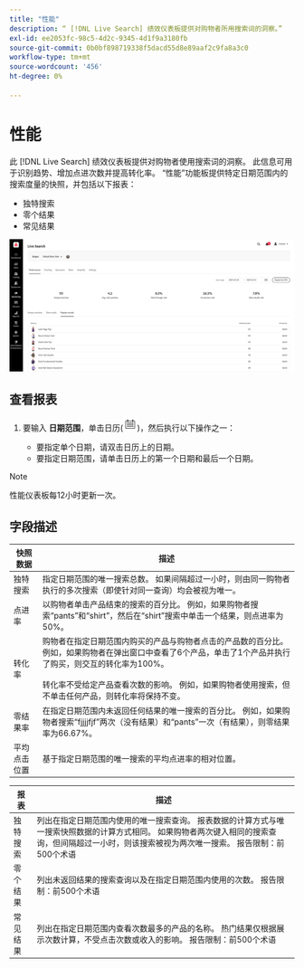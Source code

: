 ```yaml
---
title: "性能"
description: “ [!DNL Live Search] 绩效仪表板提供对购物者所用搜索词的洞察。”
exl-id: ee2053fc-98c5-4d2c-9345-4d1f9a3180fb
source-git-commit: 0b0bf898719338f5dacd55d8e89aaf2c9fa8a3c0
workflow-type: tm+mt
source-wordcount: '456'
ht-degree: 0%

---
```


# 性能

此 [!DNL Live Search] 绩效仪表板提供对购物者使用搜索词的洞察。 此信息可用于识别趋势、增加点进次数并提高转化率。 “性能”功能板提供特定日期范围内的搜索度量的快照，并包括以下报表：

* 独特搜索
* 零个结果
* 常见结果

![性能](assets/performance-unique-searches.png)

## 查看报表

1. 要输入 **日期范围**，单击日历(![日历](assets/btn-calendar.png))，然后执行以下操作之一：

   * 要指定单个日期，请双击日历上的日期。
   * 要指定日期范围，请单击日历上的第一个日期和最后一个日期。

>[!NOTE]
>
>性能仪表板每12小时更新一次。


## 字段描述

| 快照数据 | 描述 |
|--- |--- |
| 独特搜索 | 指定日期范围的唯一搜索总数。 如果间隔超过一小时，则由同一购物者执行的多次搜索（即使针对同一查询）均会被视为唯一。 |
| 点进率 | 以购物者单击产品结束的搜索的百分比。 例如，如果购物者搜索“pants”和“shirt”，然后在“shirt”搜索中单击一个结果，则点进率为50%。 |
| 转化率 | 购物者在指定日期范围内购买的产品与购物者点击的产品数的百分比。 例如，如果购物者在弹出窗口中查看了6个产品，单击了1个产品并执行了购买，则交互的转化率为100%。 <br /><br />转化率不受给定产品查看次数的影响。 例如，如果购物者使用搜索，但不单击任何产品，则转化率将保持不变。 |
| 零结果率 | 在指定日期范围内未返回任何结果的唯一搜索的百分比。 例如，如果购物者搜索“fjjjjfjf”两次（没有结果）和“pants”一次（有结果），则零结果率为66.67%。 |
| 平均 点击位置 | 基于指定日期范围的唯一搜索的平均点进率的相对位置。 |

| 报表 | 描述 |
|--- |--- |
| 独特搜索 | 列出在指定日期范围内使用的唯一搜索查询。 报表数据的计算方式与唯一搜索快照数据的计算方式相同。 如果购物者两次键入相同的搜索查询，但间隔超过一小时，则该搜索被视为两次唯一搜索。 报告限制：前500个术语 |
| 零个结果 | 列出未返回结果的搜索查询以及在指定日期范围内使用的次数。 报告限制：前500个术语 |
| 常见结果 | 列出在指定日期范围内查看次数最多的产品的名称。 热门结果仅根据展示次数计算，不受点击次数或收入的影响。 报告限制：前500个术语 |

